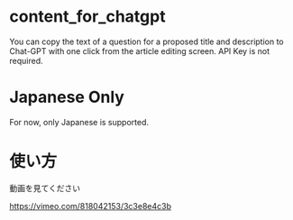 # content_for_chatgpt
You can copy the text of a question for a proposed title and description to Chat-GPT with one click from the article editing screen. API Key is not required.

# Japanese Only

For now, only Japanese is supported.

# 使い方

動画を見てください


https://vimeo.com/818042153/3c3e8e4c3b
